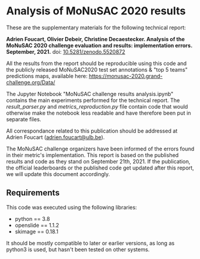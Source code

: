 # Analysis of MoNuSAC 2020 results

These are the supplementary materials for the following technical report:

**Adrien Foucart, Olivier Debeir, Christine Decaestecker. 
Analysis of the MoNuSAC 2020 challenge evaluation and results: implementation errors. September, 2021.**
doi: [10.5281/zenodo.5520872](http://doi.org/10.5281/zenodo.5520872)

All the results from the report should be reproducible using this code and the publicly released MoNuSAC2020 test set annotations & "top 5 teams" predictions maps, available here: https://monusac-2020.grand-challenge.org/Data/

The Jupyter Notebook "MoNuSAC challenge results analysis.ipynb" contains the main experiments performed for the technical report. The *result_parser.py* and *metrics_reproduction.py* file contain code that would otherwise make the notebook less readable and have therefore been put in separate files.

All correspondance related to this publication should be addressed at Adrien Foucart (adrien.foucart@ulb.be).

The MoNuSAC challenge organizers have been informed of the errors found in their metric's implementation. This report is based on the published results and code as they stand on September 21th, 2021. If the publication, the official leaderboards or the published code get updated after this report, we will update this document accordingly.

## Requirements

This code was executed using the following libraries:

* python == 3.8
* openslide == 1.1.2
* skimage == 0.18.1

It should be mostly compatible to later or earlier versions, as long as python3 is used, but hasn't been tested on other systems.